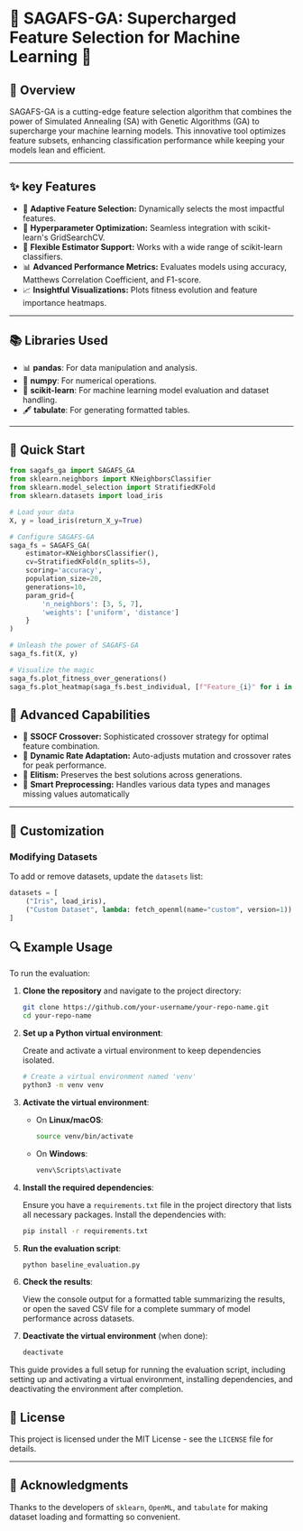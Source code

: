# 🧬 SAGAFS-GA: Supercharged Feature Selection for Machine Learning 🚀

## 🚀 Overview
SAGAFS-GA is a cutting-edge feature selection algorithm that combines the power of Simulated Annealing (SA) with Genetic Algorithms (GA) to supercharge your machine learning models. This innovative tool optimizes feature subsets, enhancing classification performance while keeping your models lean and efficient.

---

## ✨ key Features

- 🎯 **Adaptive Feature Selection:** Dynamically selects the most impactful features.
- 🔧 **Hyperparameter Optimization:** Seamless integration with scikit-learn's GridSearchCV.
- 🔌 **Flexible Estimator Support:** Works with a wide range of scikit-learn classifiers.
- 📊 **Advanced Performance Metrics:** Evaluates models using accuracy, Matthews Correlation Coefficient, and F1-score.
- 📈 **Insightful Visualizations:** Plots fitness evolution and feature importance heatmaps.

---

## 📚 Libraries Used

- 📊 **pandas**: For data manipulation and analysis.
- 🔢 **numpy**: For numerical operations.
- 🤖 **scikit-learn**: For machine learning model evaluation and dataset handling.
- 🖋 **tabulate**: For generating formatted tables.

---

## 🚀 Quick Start
```python
from sagafs_ga import SAGAFS_GA
from sklearn.neighbors import KNeighborsClassifier
from sklearn.model_selection import StratifiedKFold
from sklearn.datasets import load_iris

# Load your data
X, y = load_iris(return_X_y=True)

# Configure SAGAFS-GA
saga_fs = SAGAFS_GA(
    estimator=KNeighborsClassifier(),
    cv=StratifiedKFold(n_splits=5),
    scoring='accuracy',
    population_size=20,
    generations=10,
    param_grid={
        'n_neighbors': [3, 5, 7],
        'weights': ['uniform', 'distance']
    }
)

# Unleash the power of SAGAFS-GA
saga_fs.fit(X, y)

# Visualize the magic
saga_fs.plot_fitness_over_generations()
saga_fs.plot_heatmap(saga_fs.best_individual, [f"Feature_{i}" for i in range(X.shape[1])])
```
## 🧠 Advanced Capabilities

- 🧬 **SSOCF Crossover:** Sophisticated crossover strategy for optimal feature combination.
- 🔄 **Dynamic Rate Adaptation:** Auto-adjusts mutation and crossover rates for peak performance.
- 👑 **Elitism:** Preserves the best solutions across generations.
- 🧹 **Smart Preprocessing:** Handles various data types and manages missing values automatically
---
## 🔧 Customization

### Modifying Datasets
To add or remove datasets, update the `datasets` list:
```python
datasets = [
    ("Iris", load_iris),
    ("Custom Dataset", lambda: fetch_openml(name="custom", version=1))
]
```
## 🔍 Example Usage

To run the evaluation:

1. **Clone the repository** and navigate to the project directory:

    ```bash
    git clone https://github.com/your-username/your-repo-name.git
    cd your-repo-name
    ```

2. **Set up a Python virtual environment**:

    Create and activate a virtual environment to keep dependencies isolated.

    ```bash
    # Create a virtual environment named 'venv'
    python3 -m venv venv
    ```

3. **Activate the virtual environment**:

    - On **Linux/macOS**:
    
      ```bash
      source venv/bin/activate
      ```

    - On **Windows**:
    
      ```bash
      venv\Scripts\activate
      ```

4. **Install the required dependencies**:

    Ensure you have a `requirements.txt` file in the project directory that lists all necessary packages. Install the dependencies with:

    ```bash
    pip install -r requirements.txt
    ```

5. **Run the evaluation script**:

    ```bash
    python baseline_evaluation.py
    ```

6. **Check the results**:

    View the console output for a formatted table summarizing the results, or open the saved CSV file for a complete summary of model performance across datasets.

7. **Deactivate the virtual environment** (when done):

    ```bash
    deactivate
    ```

This guide provides a full setup for running the evaluation script, including setting up and activating a virtual environment, installing dependencies, and deactivating the environment after completion.

## 📄 License

This project is licensed under the MIT License - see the `LICENSE` file for details.

---

## 🙌 Acknowledgments

Thanks to the developers of `sklearn`, `OpenML`, and `tabulate` for making dataset loading and formatting so convenient.


